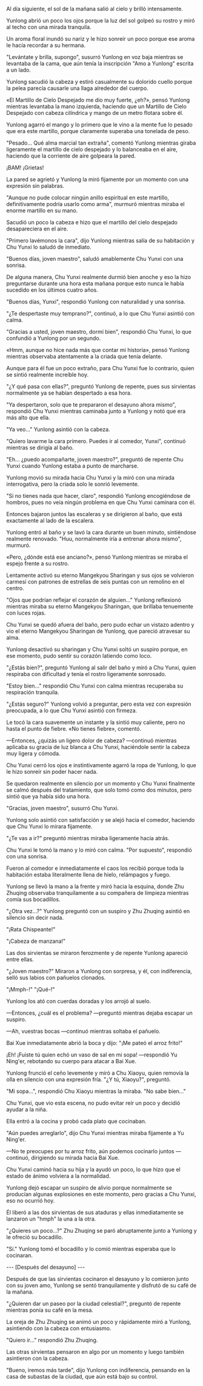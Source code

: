 
Al día siguiente, el sol de la mañana salió al cielo y brilló intensamente.

Yunlong abrió un poco los ojos porque la luz del sol golpeó su rostro y miró al techo con una mirada tranquila.

Un aroma floral inundó su nariz y le hizo sonreír un poco porque ese aroma le hacía recordar a su hermana.

"Levántate y brilla, supongo", susurró Yunlong en voz baja mientras se levantaba de la cama, que aún tenía la inscripción "Amo a Yunlong" escrita a un lado.

Yunlong sacudió la cabeza y estiró casualmente su dolorido cuello porque la pelea parecía causarle una llaga alrededor del cuerpo.

«El Martillo de Cielo Despejado me dio muy fuerte, ¿eh?», pensó Yunlong mientras levantaba la mano izquierda, haciendo que un Martillo de Cielo Despejado con cabeza cilíndrica y mango de un metro flotara sobre él.

Yunlong agarró el mango y lo primero que le vino a la mente fue lo pesado que era este martillo, porque claramente superaba una tonelada de peso.

"Pesado... Qué alma marcial tan extraña", comentó Yunlong mientras giraba ligeramente el martillo de cielo despejado y lo balanceaba en el aire, haciendo que la corriente de aire golpeara la pared.

¡BAM! ¡Grietas!

La pared se agrietó y Yunlong la miró fijamente por un momento con una expresión sin palabras.

"Aunque no pude colocar ningún anillo espiritual en este martillo, definitivamente podría usarlo como arma", murmuró mientras miraba el enorme martillo en su mano.

Sacudió un poco la cabeza e hizo que el martillo del cielo despejado desapareciera en el aire.

"Primero lavémonos la cara", dijo Yunlong mientras salía de su habitación y Chu Yunxi lo saludó de inmediato.

"Buenos días, joven maestro", saludó amablemente Chu Yunxi con una sonrisa.

De alguna manera, Chu Yunxi realmente durmió bien anoche y eso la hizo preguntarse durante una hora esta mañana porque esto nunca le había sucedido en los últimos cuatro años.

"Buenos días, Yunxi", respondió Yunlong con naturalidad y una sonrisa.

"¿Te despertaste muy temprano?", continuó, a lo que Chu Yunxi asintió con calma.

"Gracias a usted, joven maestro, dormí bien", respondió Chu Yunxi, lo que confundió a Yunlong por un segundo.

«Hmm, aunque no hice nada más que contar mi historia», pensó Yunlong mientras observaba atentamente a la criada que tenía delante.

Aunque para él fue un poco extraño, para Chu Yunxi fue lo contrario, quien se sintió realmente increíble hoy.

"¿Y qué pasa con ellas?", preguntó Yunlong de repente, pues sus sirvientas normalmente ya se habían despertado a esa hora.

"Ya despertaron, solo que te prepararon el desayuno ahora mismo", respondió Chu Yunxi mientras caminaba junto a Yunlong y notó que era más alto que ella.

"Ya veo..." Yunlong asintió con la cabeza.

"Quiero lavarme la cara primero. Puedes ir al comedor, Yunxi", continuó mientras se dirigía al baño.

"Eh... ¿puedo acompañarte, joven maestro?", preguntó de repente Chu Yunxi cuando Yunlong estaba a punto de marcharse.

Yunlong movió su mirada hacia Chu Yunxi y la miró con una mirada interrogativa, pero la criada solo le sonrió levemente.

"Si no tienes nada que hacer, claro", respondió Yunlong encogiéndose de hombros, pues no veía ningún problema en que Chu Yunxi caminara con él.

Entonces bajaron juntos las escaleras y se dirigieron al baño, que está exactamente al lado de la escalera.

Yunlong entró al baño y se lavó la cara durante un buen minuto, sintiéndose realmente renovado. "Huu, normalmente iría a entrenar ahora mismo", murmuró.

«Pero, ¿dónde está ese anciano?», pensó Yunlong mientras se miraba el espejo frente a su rostro.

Lentamente activó su eterno Mangekyou Sharingan y sus ojos se volvieron carmesí con patrones de estrellas de seis puntas con un remolino en el centro.

"Ojos que podrían reflejar el corazón de alguien..." Yunlong reflexionó mientras miraba su eterno Mangekyou Sharingan, que brillaba tenuemente con luces rojas.

Chu Yunxi se quedó afuera del baño, pero pudo echar un vistazo adentro y vio el eterno Mangekyou Sharingan de Yunlong, que pareció atravesar su alma.

Yunlong desactivó su sharingan y Chu Yunxi soltó un suspiro porque, en ese momento, pudo sentir su corazón latiendo como loco.

"¿Estás bien?", preguntó Yunlong al salir del baño y miró a Chu Yunxi, quien respiraba con dificultad y tenía el rostro ligeramente sonrosado.

"Estoy bien..." respondió Chu Yunxi con calma mientras recuperaba su respiración tranquila.

"¿Estás seguro?" Yunlong volvió a preguntar, pero esta vez con expresión preocupada, a lo que Chu Yunxi asintió con firmeza.

Le tocó la cara suavemente un instante y la sintió muy caliente, pero no hasta el punto de fiebre. «No tienes fiebre», comentó.

—Entonces, ¿quizás un ligero dolor de cabeza? —continuó mientras aplicaba su gracia de luz blanca a Chu Yunxi, haciéndole sentir la cabeza muy ligera y cómoda.

Chu Yunxi cerró los ojos e instintivamente agarró la ropa de Yunlong, lo que le hizo sonreír sin poder hacer nada.

Se quedaron realmente en silencio por un momento y Chu Yunxi finalmente se calmó después del tratamiento, que solo tomó como dos minutos, pero sintió que ya había sido una hora.

"Gracias, joven maestro", susurró Chu Yunxi.

Yunlong solo asintió con satisfacción y se alejó hacia el comedor, haciendo que Chu Yunxi lo mirara fijamente.

"¿Te vas a ir?" preguntó mientras miraba ligeramente hacia atrás.

Chu Yunxi le tomó la mano y lo miró con calma. "Por supuesto", respondió con una sonrisa.

Fueron al comedor e inmediatamente el caos los recibió porque toda la habitación estaba literalmente llena de hielo, relámpagos y fuego.

Yunlong se llevó la mano a la frente y miró hacia la esquina, donde Zhu Zhuqing observaba tranquilamente a su compañera de limpieza mientras comía sus bocadillos.

"¿Otra vez...?" Yunlong preguntó con un suspiro y Zhu Zhuqing asintió en silencio sin decir nada.

"¡Rata Chispeante!"

"¡Cabeza de manzana!"

Las dos sirvientas se miraron ferozmente y de repente Yunlong apareció entre ellas.

"¿Joven maestro?" Miraron a Yunlong con sorpresa, y él, con indiferencia, selló sus labios con pañuelos clonados.

"¡Mmph-!" "¡Qué-!"

Yunlong los ató con cuerdas doradas y los arrojó al suelo.

—Entonces, ¿cuál es el problema? —preguntó mientras dejaba escapar un suspiro.

—Ah, vuestras bocas —continuó mientras soltaba el pañuelo.

Bai Xue inmediatamente abrió la boca y dijo: "¡Me pateó el arroz frito!"

¡Eh! ¡Fuiste tú quien echó un vaso de sal en mi sopa! —respondió Yu Ning'er, rebotando su cuerpo para atacar a Bai Xue.

Yunlong frunció el ceño levemente y miró a Chu Xiaoyu, quien removía la olla en silencio con una expresión fría. "¿Y tú, Xiaoyu?", preguntó.

"Mi sopa...", respondió Chu Xiaoyu mientras la miraba. "No sabe bien..."

Chu Yunxi, que vio esta escena, no pudo evitar reír un poco y decidió ayudar a la niña.

Ella entró a la cocina y probó cada plato que cocinaban.

"Aún puedes arreglarlo", dijo Chu Yunxi mientras miraba fijamente a Yu Ning'er.

—No te preocupes por tu arroz frito, aún podemos cocinarlo juntos —continuó, dirigiendo su mirada hacia Bai Xue.

Chu Yunxi caminó hacia su hija y la ayudó un poco, lo que hizo que el estado de ánimo volviera a la normalidad.

Yunlong dejó escapar un suspiro de alivio porque normalmente se producían algunas explosiones en este momento, pero gracias a Chu Yunxi, eso no ocurrió hoy.

Él liberó a las dos sirvientas de sus ataduras y ellas inmediatamente se lanzaron un "hmph" la una a la otra.

"¿Quieres un poco...?" Zhu Zhuqing se paró abruptamente junto a Yunlong y le ofreció su bocadillo.

"Sí." Yunlong tomó el bocadillo y lo comió mientras esperaba que lo cocinaran.

--- [Después del desayuno] ---

Después de que las sirvientas cocinaron el desayuno y lo comieron junto con su joven amo, Yunlong se sentó tranquilamente y disfrutó de su café de la mañana.

"¿Quieren dar un paseo por la ciudad celestial?", preguntó de repente mientras ponía su café en la mesa.

La oreja de Zhu Zhuqing se animó un poco y rápidamente miró a Yunlong, asintiendo con la cabeza con entusiasmo.

"Quiero ir..." respondió Zhu Zhuqing.

Las otras sirvientas pensaron en algo por un momento y luego también asintieron con la cabeza.

"Bueno, iremos más tarde", dijo Yunlong con indiferencia, pensando en la casa de subastas de la ciudad, que aún está bajo su control.